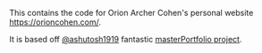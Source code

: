 This contains the code for Orion Archer Cohen's personal website https://orioncohen.com/.

It is based off [@ashutosh1919](https://github.com/ashutosh1919) fantastic
[masterPortfolio project](https://github.com/ashutosh1919/masterPortfolio).
